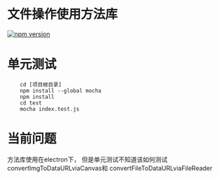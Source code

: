 文件操作使用方法库
===
[![npm version](https://badge.fury.io/js/blue-file-utils.svg)](https://badge.fury.io/js/blue-file-utils)
# 单元测试

```
    cd [项目根目录]
    npm install --global mocha
    npm install
    cd test
    mocha index.test.js
```

# 当前问题

方法库使用在electron下，
但是单元测试不知道该如何测试
convertImgToDataURLviaCanvas和
convertFileToDataURLviaFileReader

